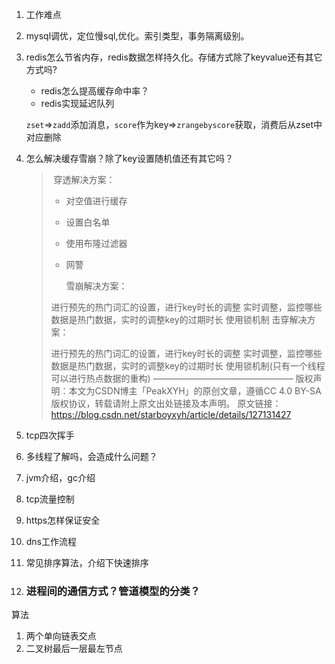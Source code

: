 1. 工作难点

2. mysql调优，定位慢sql,优化。索引类型，事务隔离级别。

3. redis怎么节省内存，redis数据怎样持久化。存储方式除了keyvalue还有其它方式吗?

   - redis怎么提高缓存命中率？
   - redis实现延迟队列

   `zset`=>`zadd`添加消息，`score`作为key=>`zrangebyscore`获取，消费后从zset中对应删除



1. 怎么解决缓存雪崩？除了key设置随机值还有其它吗？

   > ​      穿透解决方案：
   >
   > - 对空值进行缓存
   >
   > - 设置白名单 
   >
   > - 使用布隆过滤器
   >
   > - 网警
   >
   >   雪崩解决方案：
   >
   > 进行预先的热门词汇的设置，进行key时长的调整
   > 实时调整，监控哪些数据是热门数据，实时的调整key的过期时长
   > 使用锁机制
   > 击穿解决方案：
   >
   > 进行预先的热门词汇的设置，进行key时长的调整
   > 实时调整，监控哪些数据是热门数据，实时的调整key的过期时长
   > 使用锁机制(只有一个线程可以进行热点数据的重构)
   > ————————————————
   > 版权声明：本文为CSDN博主「PeakXYH」的原创文章，遵循CC 4.0 BY-SA版权协议，转载请附上原文出处链接及本声明。
   > 原文链接：https://blog.csdn.net/starboyxyh/article/details/127131427

2. tcp四次挥手

3. 多线程了解吗，会造成什么问题？

4. jvm介绍，gc介绍

5. tcp流量控制

6. https怎样保证安全

7. dns工作流程

8. 常见排序算法，介绍下快速排序

9. ### 进程间的通信方式？管道模型的分类？

算法

1. 两个单向链表交点
2. 二叉树最后一层最左节点

